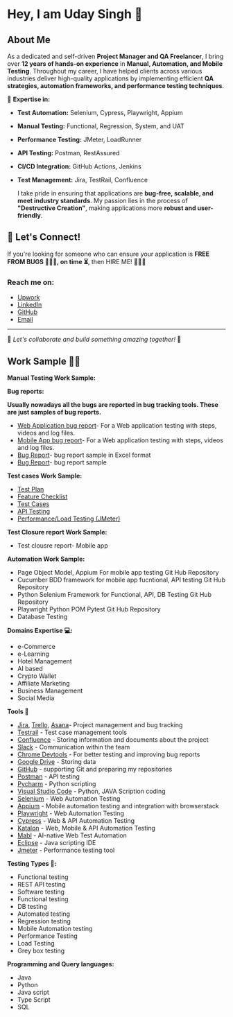 # Hey, I am Uday Singh 👋

## About Me
As a dedicated and self-driven **Project Manager and QA Freelancer**, I bring over **12 years of hands-on experience** in **Manual, Automation, and Mobile Testing**. Throughout my career, I have helped clients across various industries deliver high-quality applications by implementing efficient **QA strategies, automation frameworks, and performance testing techniques**.

🔹 **Expertise in:**
- **Test Automation:** Selenium, Cypress, Playwright, Appium
- **Manual Testing:** Functional, Regression, System, and UAT
- **Performance Testing:** JMeter, LoadRunner
- **API Testing:** Postman, RestAssured
- **CI/CD Integration:** GitHub Actions, Jenkins
- **Test Management:** Jira, TestRail, Confluence

  I take pride in ensuring that applications are **bug-free, scalable, and meet industry standards**. My passion lies in the process of **"Destructive Creation"**, making applications more **robust and user-friendly**. 

## 🚀 Let's Connect!
If you're looking for someone who can ensure your application is **FREE FROM BUGS 🐛🐛🐛, on time ⏳**, then HIRE ME! 🚀🚀🚀

### Reach me on:
- [Upwork](.)
- [LinkedIn](.)
- [GitHub](https://github.com/udaysinghc)
- [Email](mailto:.)

---
🚀 *Let's collaborate and build something amazing together!* 🚀


## Work Sample 🧑‍💻

**Manual Testing Work Sample:**

**Bug reports:**

**Usually nowadays all the bugs are reported in bug tracking tools. These are just samples of bug reports.**

 - [Web Application bug report](https://tinyurl.com/webtest12QA)- For a Web application testing with steps, videos and log files.
 - [Mobile App bug report](https://docs.google.com/spreadsheets/d/15u5Yxqvn9cfOoIPeG1JX1_hTUM4ET1DzIAlSO-UqX4w/edit?gid=0#gid=0)- For a Web application testing with steps, videos and log files.
 - [Bug Report](https://docs.google.com/spreadsheets/d/1t9KyTlH5v6gz_QYtUpRt2bYjNDs5Db89NwSu1bJ5e0Y/edit?gid=1598429747#gid=1598429747)- bug report sample in Excel format
 - [Bug Report](https://docs.google.com/spreadsheets/d/1XKoR0z19J4zt6CJuXN9Qktb4gyVN7N6i-7z_XnhKnmM/edit?gid=0#gid=0)- bug report sample

**Test cases Work Sample:**
- [Test Plan](https://docs.google.com/document/d/1urEP8WUpcnecAllNgL6LjQxIvvE66DJgZXLgic5HeW4/edit?tab=t.0#heading=h.kc786lgjkvxq)
- [Feature Checklist](https://docs.google.com/spreadsheets/d/1HSBE8mkfhs7JOoBfJeeUeO_9OZBBLdUFWQXyvVIdJnY/edit?gid=1025458239#gid=1025458239)
- [Test Cases](https://docs.google.com/spreadsheets/d/1xbbxDUgSavrPanoxWWe8ov82VSsuVVekDdUmIqnjOTk/edit?gid=0#gid=0)
- [API Testing](https://docs.google.com/spreadsheets/d/10q_WmAEny3UeyXB4OTCG-AeVxH-273Fbkkheho0KuMw/edit?gid=0#gid=0)
- [Performance/Load Testing (JMeter)](https://docs.google.com/spreadsheets/d/1SmLqXBb3iSnpy9ukvEbpCQd-6_Fl2TD_gpmiW1QmekY/edit?gid=1157066253#gid=1157066253)
  
**Test Closure report Work Sample:**
- Test clousre report- Mobile app
  
**Automation Work Sample:**
- Page Object Model, Appium For mobile app testing Git Hub Repository
- Cucumber BDD framework for mobile app fucntional, API testing Git Hub Repository
- Python Selenium Framework for Functional, API, DB Testing Git Hub Repository
- Playwright Python POM Pytest Git Hub Repository
- Database Testing
  
**Domains Expertise 💻:**
- e-Commerce
- e-Learning
- Hotel Management
- AI based
- Crypto Wallet
- Affiliate Marketing
- Business Management
- Social Media
  
**Tools 🔧**
- [Jira](https://www.atlassian.com/pl/software/jira), [Trello](https://trello.com/pl/tour), [Asana](https://app.asana.com/-/login)- Project management and bug tracking
- [Testrail](https://www.testrail.com/) - Test case management tools
- [Confluence](https://www.atlassian.com/software/confluence) - Storing information and documents about the project
- [Slack](https://slack.com/intl/en-in/) - Communication within the team
- [Chrome Devtools](https://developer.chrome.com/docs/devtools/) - For better testing and improving bug reports
- [Google Drive](https://workspace.google.com/intl/pl_pl/products/drive/) - Storing data
- [GitHub](https://github.com/) - supporting Git and preparing my repositories
- [Postman](https://www.postman.com/) - API testing
- [Pycharm](https://www.jetbrains.com/pycharm/) - Python scripting
- [Visual Studio Code](https://code.visualstudio.com/) - Python, JAVA Scription coding
- [Selenium](https://www.selenium.dev/) - Web Automation Testing
- [Appium](https://appium.io/docs/en/2.2/) - Mobile automation testing and integration with browserstack
- [Playwright](https://playwright.dev/) - Web Automation Testing
- [Cypress](https://www.cypress.io/) - Web & API Automation Testing
- [Katalon](https://katalon.com/) - Web, Mobile & API Automation Testing
- [Mabl](https://www.mabl.com/) - AI-native Web Test Automation
- [Eclipse](https://www.eclipse.org/) - Java scripting IDE
- [Jmeter](https://jmeter.apache.org/) - Performance testing tool

**Testing Types 🧪:**
- Functional testing
- REST API testing
- Software testing
- Functional testing
- DB testing
- Automated testing
- Regression testing
- Mobile Automation testing
- Performance Testing
- Load Testing
- Grey box testing
  
**Programming and Query languages:**
- Java
- Python
- Java script
- Type Script
- SQL
